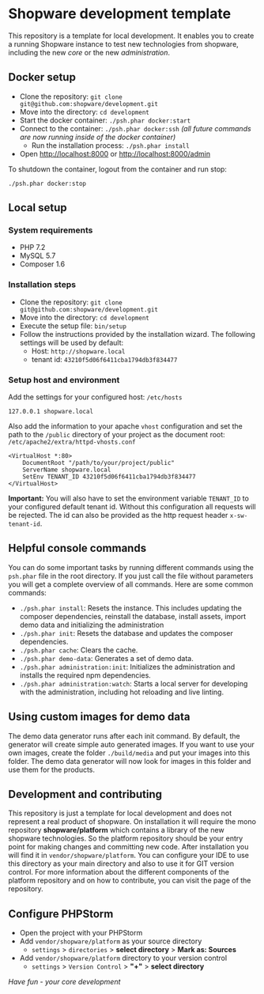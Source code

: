 # Shopware development template

This repository is a template for local development. It enables you to create a running Shopware instance to test new technologies from shopware, including the new *core* or the new *administration*.

## Docker setup

* Clone the repository: `git clone git@github.com:shopware/development.git`
* Move into the directory: `cd development`
* Start the docker container: `./psh.phar docker:start`
* Connect to the container: `./psh.phar docker:ssh` *(all future commands are now running inside of the docker container)*
    * Run the installation process: `./psh.phar install`
* Open [http://localhost:8000](http://localhost:8000) or [http://localhost:8000/admin](http://localhost:8000/admin)

To shutdown the container, logout from the container and run stop:

```
./psh.phar docker:stop
```

## Local setup

### System requirements

* PHP 7.2
* MySQL 5.7
* Composer 1.6

### Installation steps

* Clone the repository: `git clone git@github.com:shopware/development.git`
* Move into the directory: `cd development`
* Execute the setup file: `bin/setup`
* Follow the instructions provided by the installation wizard. The following settings will be used by default:
    * Host: `http://shopware.local`
    * tenant id: `43210f5d06f6411cba1794db3f834477`

### Setup host and environment

Add the settings for your configured host: `/etc/hosts` 
```
127.0.0.1 shopware.local
```

Also add the information to your apache `vhost` configuration and set the path to the `/public` directory of your project as the document root: `/etc/apache2/extra/httpd-vhosts.conf`

```
<VirtualHost *:80>
    DocumentRoot "/path/to/your/project/public"
    ServerName shopware.local
    SetEnv TENANT_ID 43210f5d06f6411cba1794db3f834477
</VirtualHost>
```
**Important:** You will also have to set the environment variable `TENANT_ID` to your configured default tenant id. Without this configuration all requests will be rejected. The id can also be provided as the http request header `x-sw-tenant-id`.


## Helpful console commands

You can do some important tasks by running different commands using the `psh.phar` file in the root directory. If you just call the file without parameters you will get a complete overview of all commands. Here are some common commands:

* `./psh.phar install`: Resets the instance. This includes updating the composer dependencies, reinstall the database, install assets, import demo data and initializing the administration
* `./psh.phar init`: Resets the database and updates the composer dependencies.
* `./psh.phar cache`: Clears the cache.
* `./psh.phar demo-data`: Generates a set of demo data.
* `./psh.phar administration:init`: Initializes the administration and installs the required npm dependencies.
* `./psh.phar administration:watch`: Starts a local server for developing with the administration, including hot reloading and live linting.


## Using custom images for demo data

The demo data generator runs after each init command. By default, the generator will create simple auto generated images. If you want to use your own images, create the folder `./build/media` and put your images into this folder. The demo data generator will now look for images in this folder and use them for the products.

## Development and contributing

This repository is just a template for local development and does not represent a real product of shopware. On installation it will require the mono repository **shopware/platform** which contains a library of the new shopware technologies. So the platform repository should be your entry point for making changes and committing new code. After installation you will find it in `vendor/shopware/platform`. You can configure your IDE to use this directory as your main directory and also to use it for GIT version control. For more information about the different components of the platform repository and on how to contribute, you can visit the page of the repository.

## Configure PHPStorm
* Open the project with your PHPStorm
* Add `vendor/shopware/platform` as your source directory
    * `settings` > `directories` > **select directory** > **Mark as: Sources**
* Add `vendor/shopware/platform` directory to your version control
    * `settings` > `Version Control` > **"+"** > **select directory**

*Have fun - your core development*  

